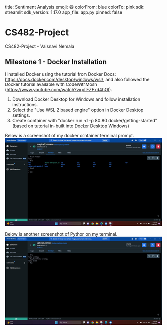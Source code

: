 title: Sentiment Analysis
emoji: 😄
colorFrom: blue
colorTo: pink
sdk: streamlit
sdk_version: 1.17.0
app_file: app.py
pinned: false

# CS482-Project
CS482-Project - Vaisnavi Nemala

## Milestone 1 - Docker Installation
I installed Docker using the tutorial from Docker Docs: https://docs.docker.com/desktop/windows/wsl/, and also followed the Docker tutorial available with CodeWithMosh (https://www.youtube.com/watch?v=pTFZFxd4hOI).
1) Download Docker Desktop for Windows and follow installation instructions.
2) Select the "Use WSL 2 based engine" option in Docker Desktop settings.
3) Create container with "docker run -d -p 80:80 docker/getting-started" (based on tutorial in-built into Docker Desktop Windows)

Below is a screenshot of my docker container terminal prompt.
![Terminal](https://github.com/vnemala/CS482-Project/blob/milestone-1/Milestone1_VaisnaviNemala.jpg)

Below is another screenshot of Python on my terminal.
![Image 2](https://github.com/vnemala/CS482-Project/blob/milestone-1/Milestone1_Image2_VaisnaviNemala.jpg)
